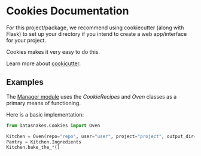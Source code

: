Cookies Documentation
======================
For this project/package, we recommend using cookiecutter (along with Flask)
to set up your directory if you intend to create a web app/interface for your project.

Cookies makes it very easy to do this.

Learn more about [cookicutter](https://github.com/audreyr/cookiecutter).

## Examples
The [Manager module](https://github.com/datasnakes/Datasnakes-Scripts/tree/master/Datasnakes/Manager)
uses the _CookieRecipes_ and _Oven_ classes as a primary means of functioning.

Here is a basic implementation:

```python
from Datasnakes.Cookies import Oven

Kitchen = Oven(repo="repo", user="user", project="project", output_dir="project_path")
Pantry = Kitchen.Ingredients
Kitchen.bake_the_*()
```